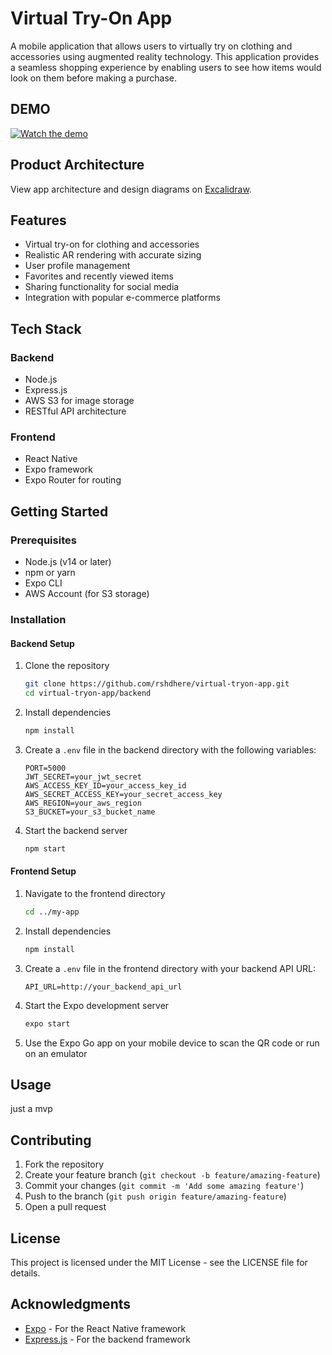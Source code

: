 # Virtual Try-On App

A mobile application that allows users to virtually try on clothing and accessories using augmented reality technology. This application provides a seamless shopping experience by enabling users to see how items would look on them before making a purchase.

## DEMO
[![Watch the demo](https://img.youtube.com/vi/s_cGy05-u3Q/hqdefault.jpg)](https://youtube.com/shorts/s_cGy05-u3Q?feature=share)

## Product Architecture

View app architecture and design diagrams on [Excalidraw](https://excalidraw.com/#json=O1KQ_5Pl47h6cMlGf56P8,M4zHHwGfHlf24BbVPdOOww).

## Features

- Virtual try-on for clothing and accessories
- Realistic AR rendering with accurate sizing
- User profile management
- Favorites and recently viewed items
- Sharing functionality for social media
- Integration with popular e-commerce platforms

## Tech Stack

### Backend
- Node.js
- Express.js
- AWS S3 for image storage
- RESTful API architecture

### Frontend
- React Native
- Expo framework
- Expo Router for routing

## Getting Started

### Prerequisites
- Node.js (v14 or later)
- npm or yarn
- Expo CLI
- AWS Account (for S3 storage)

### Installation

#### Backend Setup
1. Clone the repository
   ```bash
   git clone https://github.com/rshdhere/virtual-tryon-app.git
   cd virtual-tryon-app/backend
   ```

2. Install dependencies
   ```bash
   npm install
   ```

3. Create a `.env` file in the backend directory with the following variables:
   ```
   PORT=5000
   JWT_SECRET=your_jwt_secret
   AWS_ACCESS_KEY_ID=your_access_key_id
   AWS_SECRET_ACCESS_KEY=your_secret_access_key
   AWS_REGION=your_aws_region
   S3_BUCKET=your_s3_bucket_name
   ```

4. Start the backend server
   ```bash
   npm start
   ```

#### Frontend Setup
1. Navigate to the frontend directory
   ```bash
   cd ../my-app
   ```

2. Install dependencies
   ```bash
   npm install
   ```

3. Create a `.env` file in the frontend directory with your backend API URL:
   ```
   API_URL=http://your_backend_api_url
   ```

4. Start the Expo development server
   ```bash
   expo start
   ```

5. Use the Expo Go app on your mobile device to scan the QR code or run on an emulator

## Usage

just a mvp


## Contributing

1. Fork the repository
2. Create your feature branch (`git checkout -b feature/amazing-feature`)
3. Commit your changes (`git commit -m 'Add some amazing feature'`)
4. Push to the branch (`git push origin feature/amazing-feature`)
5. Open a pull request

## License

This project is licensed under the MIT License - see the LICENSE file for details.

## Acknowledgments

- [Expo](https://expo.dev/) - For the React Native framework
- [Express.js](https://expressjs.com/) - For the backend framework
